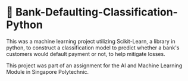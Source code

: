 # 🏦 Bank-Defaulting-Classification-Python
This was a machine learning project utilizing Scikit-Learn, a library in python, to construct a classification model to predict whether a bank's customers would default payment or not, to help mitigate losses. 

This project was part of an assignment for the AI and Machine Learning Module in Singapore Polytechnic.
